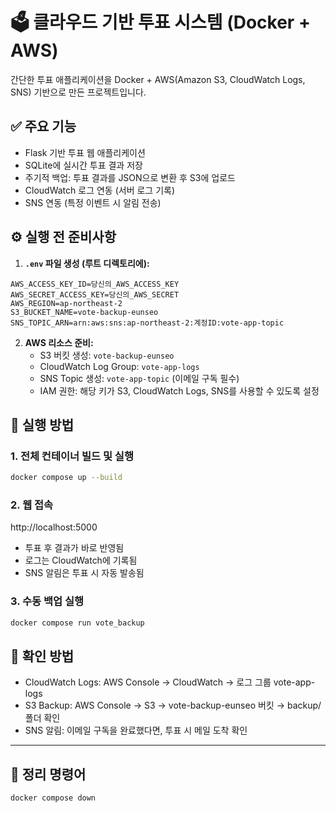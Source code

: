 
# 🗳 클라우드 기반 투표 시스템 (Docker + AWS)
간단한 투표 애플리케이션을 Docker + AWS(Amazon S3, CloudWatch Logs, SNS) 기반으로 만든 프로젝트입니다.


## ✅ 주요 기능

- Flask 기반 투표 웹 애플리케이션
- SQLite에 실시간 투표 결과 저장
- 주기적 백업: 투표 결과를 JSON으로 변환 후 S3에 업로드
- CloudWatch 로그 연동 (서버 로그 기록)
- SNS 연동 (특정 이벤트 시 알림 전송)


## ⚙️ 실행 전 준비사항

1. **`.env` 파일 생성 (루트 디렉토리에):**
```
AWS_ACCESS_KEY_ID=당신의_AWS_ACCESS_KEY
AWS_SECRET_ACCESS_KEY=당신의_AWS_SECRET
AWS_REGION=ap-northeast-2
S3_BUCKET_NAME=vote-backup-eunseo
SNS_TOPIC_ARN=arn:aws:sns:ap-northeast-2:계정ID:vote-app-topic
```


2. **AWS 리소스 준비:**
   - S3 버킷 생성: `vote-backup-eunseo`
   - CloudWatch Log Group: `vote-app-logs`
   - SNS Topic 생성: `vote-app-topic` (이메일 구독 필수)
   - IAM 권한: 해당 키가 S3, CloudWatch Logs, SNS를 사용할 수 있도록 설정


## 🚀 실행 방법

### 1. 전체 컨테이너 빌드 및 실행

```bash
docker compose up --build
```

### 2. 웹 접속
http://localhost:5000

- 투표 후 결과가 바로 반영됨
- 로그는 CloudWatch에 기록됨
- SNS 알림은 투표 시 자동 발송됨

### 3. 수동 백업 실행
```bash
docker compose run vote_backup
```

## 🧪 확인 방법
- CloudWatch Logs: AWS Console → CloudWatch → 로그 그룹 vote-app-logs
- S3 Backup: AWS Console → S3 → vote-backup-eunseo 버킷 → backup/ 폴더 확인
- SNS 알림: 이메일 구독을 완료했다면, 투표 시 메일 도착 확인

---

## 🧹 정리 명령어
```bash
docker compose down
```

